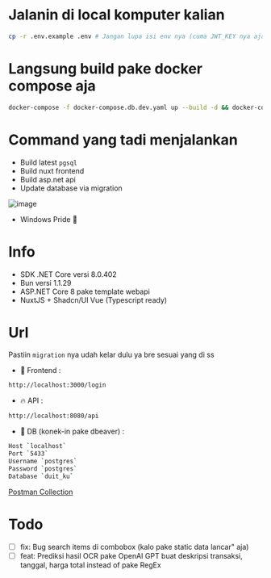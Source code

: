 # Jalanin di local komputer kalian

```bash
cp -r .env.example .env # Jangan lupa isi env nya (cuma JWT_KEY nya aja sih wkwkwk)

```

# Langsung build pake docker compose aja

```bash
docker-compose -f docker-compose.db.dev.yaml up --build -d && docker-compose -f docker-compose.app.dev.yaml up --build -d

```

# Command yang tadi menjalankan
- Build latest `pgsql`
- Build nuxt frontend
- Build asp.net api
- Update database via migration

![image](https://github.com/user-attachments/assets/73d78d8f-fd28-45d5-9dcc-043415882982)
- Windows Pride 🤘

# Info
- SDK .NET Core versi 8.0.402
- Bun versi 1.1.29
- ASP.NET Core 8 pake template webapi 
- NuxtJS + Shadcn/UI Vue (Typescript ready)

# Url
Pastiin `migration` nya udah kelar dulu ya bre sesuai yang di ss

- 🚀 Frontend : 
```bash
http://localhost:3000/login
```
- 🔥 API : 
```bash
http://localhost:8080/api
```
- 🤖 DB (konek-in pake dbeaver) : 
```bash
Host `localhost`
Port `5433`
Username `postgres`
Password `postgres`
Database `duit_ku`

```

[Postman Collection](https://github.com/user-attachments/files/17449701/duit-ku.postman_collection.json)

# Todo
- [ ] fix: Bug search items di combobox (kalo pake static data lancar" aja)
- [ ] feat: Prediksi hasil OCR pake OpenAI GPT buat deskripsi transaksi, tanggal, harga total instead of pake RegEx
